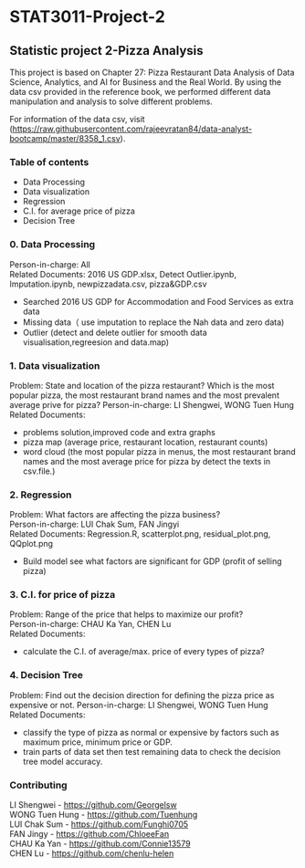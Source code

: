 # STAT3011-Project-2
## Statistic project 2-Pizza Analysis 
This project is based on Chapter 27: Pizza Restaurant Data Analysis of Data Science, Analytics, and AI for Business and the Real World. By using the data csv provided in the reference book, we performed different data manipulation and analysis to solve different problems.  

For information of the data csv, visit (https://raw.githubusercontent.com/rajeevratan84/data-analyst-bootcamp/master/8358_1.csv).  

### Table of contents  
- Data Processing  
- Data visualization  
- Regression  
- C.I. for average price of pizza  
- Decision Tree  

### 0. Data Processing  
Person-in-charge: All  
Related Documents: 2016 US GDP.xlsx, Detect Outlier.ipynb, Imputation.ipynb, newpizzadata.csv, pizza&GDP.csv  
- Searched 2016 US GDP for Accommodation and Food Services as extra data  
- Missing data（ use imputation to replace the Nah data and zero data)
- Outlier (detect and delete outlier for smooth data visualisation,regreesion and data.map)  


### 1. Data visualization  
Problem: State and location of the pizza restaurant?  Which is the most popular pizza, the most restaurant brand names and the most prevalent average prive for pizza?
Person-in-charge: LI Shengwei, WONG Tuen Hung  
Related Documents:
- problems solution,improved code and extra graphs
- pizza map (average price, restaurant location, restaurant counts)
- word cloud  (the most popular pizza in menus, the most restaurant brand names and the most average price for pizza by detect the texts in csv.file.) 

### 2. Regression  
Problem: What factors are affecting the pizza business?  
Person-in-charge: LUI Chak Sum, FAN Jingyi  
Related Documents: Regression.R, scatterplot.png, residual_plot.png, QQplot.png  
- Build model see what factors are significant for GDP (profit of selling pizza)  

### 3. C.I. for price of pizza  
Problem: Range of the price that helps to maximize our profit?  
Person-in-charge: CHAU Ka Yan, CHEN Lu  
Related Documents:  
- calculate the C.I. of average/max. price of every types of pizza?  

### 4. Decision Tree  
Problem: Find out the decision direction for defining the pizza price as expensive or not. 
Person-in-charge: LI Shengwei, WONG Tuen Hung  
Related Documents:  
- classify the type of pizza as normal or expensive by factors such as maximum price, minimum price or GDP. 
- train parts of data set then test remaining data to check the decision tree model accuracy.

### Contributing
LI Shengwei - https://github.com/Georgelsw  
WONG Tuen Hung - https://github.com/Tuenhung  
LUI Chak Sum - https://github.com/Funghi0705  
FAN Jingy - https://github.com/ChloeeFan  
CHAU Ka Yan - https://github.com/Connie13579  
CHEN Lu - https://github.com/chenlu-helen  
